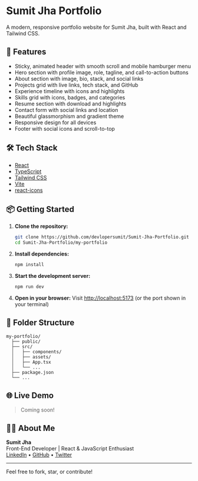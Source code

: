 # Sumit Jha Portfolio

A modern, responsive portfolio website for Sumit Jha, built with React and Tailwind CSS.

## 🚀 Features
- Sticky, animated header with smooth scroll and mobile hamburger menu
- Hero section with profile image, role, tagline, and call-to-action buttons
- About section with image, bio, stack, and social links
- Projects grid with live links, tech stack, and GitHub
- Experience timeline with icons and highlights
- Skills grid with icons, badges, and categories
- Resume section with download and highlights
- Contact form with social links and location
- Beautiful glassmorphism and gradient theme
- Responsive design for all devices
- Footer with social icons and scroll-to-top

## 🛠️ Tech Stack
- [React](https://react.dev/)
- [TypeScript](https://www.typescriptlang.org/)
- [Tailwind CSS](https://tailwindcss.com/)
- [Vite](https://vitejs.dev/)
- [react-icons](https://react-icons.github.io/react-icons/)

## 📦 Getting Started

1. **Clone the repository:**
   ```bash
   git clone https://github.com/devlopersumit/Sumit-Jha-Portfolio.git
   cd Sumit-Jha-Portfolio/my-portfolio
   ```
2. **Install dependencies:**
   ```bash
   npm install
   ```
3. **Start the development server:**
   ```bash
   npm run dev
   ```
4. **Open in your browser:**
   Visit [http://localhost:5173](http://localhost:5173) (or the port shown in your terminal)

## 📄 Folder Structure
```
my-portfolio/
  ├── public/
  ├── src/
  │   ├── components/
  │   ├── assets/
  │   ├── App.tsx
  │   └── ...
  ├── package.json
  └── ...
```

## 🌐 Live Demo
> Coming soon!

## 🙋‍♂️ About Me
**Sumit Jha**  
Front-End Developer | React & JavaScript Enthusiast  
[LinkedIn](https://linkedin.com/in/sumitjha7) • [GitHub](https://github.com/sumitjha7) • [Twitter](https://x.com/_sumitjha_?t=4nSWLPjfWOEhS06PoX9-Lg&s=09)

---

Feel free to fork, star, or contribute!
